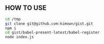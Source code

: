 

## HOW TO USE

``` bash
cd /tmp
git clone git@github.com:kimown/gist.git
npm i
cd gist/babel-present-latest/babel-register
node index.js
```